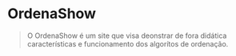 # OrdenaShow
> O OrdenaShow é um site que visa deonstrar de fora didática características e funcionamento dos algorítos de ordenação.
